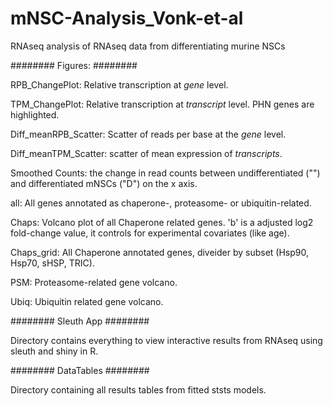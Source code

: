 # mNSC-Analysis_Vonk-et-al
RNAseq analysis of RNAseq data from differentiating murine NSCs

########
Figures: 
########

RPB_ChangePlot: Relative transcription at *gene* level. 

TPM_ChangePlot: Relative transcription at *transcript* level. PHN genes are highlighted. 

Diff_meanRPB_Scatter: Scatter of reads per base at the *gene* level.

Diff_meanTPM_Scatter: scatter of mean expression of *transcripts*. 

Smoothed Counts: the change in read counts between undifferentiated ("") and differentiated mNSCs ("D") on the x axis. 

all: All genes annotated as chaperone-, proteasome- or ubiquitin-related.

Chaps: Volcano plot of all Chaperone related genes. 'b' is a adjusted log2 fold-change value, it controls for experimental covariates (like age).

Chaps_grid: All Chaperone annotated genes, diveider by subset (Hsp90, Hsp70, sHSP, TRIC). 

PSM: Proteasome-related gene volcano. 

Ubiq: Ubiquitin related gene volcano. 

########
Sleuth App
########

Directory contains everything to view interactive results from RNAseq using sleuth and shiny in R. 

########
DataTables
########

Directory containing all results tables from fitted ststs models.
